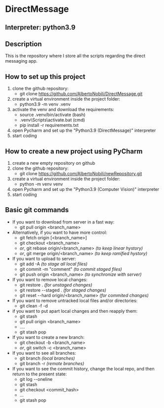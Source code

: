 ﻿# DirectMessage

## Interpreter: python3.9

## Description 
This is the repository where I store all the scripts regarding the direct messaging app.

## How to set up this project
1. clone the github repository:
   - git clone https://github.com/AlbertoNobili/DirectMessage.git
2. create a virtual environment inside the project folder:
   - python3.9 -m venv .venv
3. activate the venv and download the requirements:
   - source .venv/bin/activate (bash)
   - .venv\Scripts\activate.bat (cmd)
   - pip install -r requirements.txt
4. open Pycharm and set up the "Python3.9 (DirectMessage)" interpreter
5. start coding

## How to create a new project using PyCharm
1. create a new empty repository on github
2. clone the github repository:
   - git clone https://github.com/AlbertoNobili/newRepository.git
3. create a virtual environment inside the project folder:
   - python -m venv venv
4. open Pycharm and set up the "Python3.9 (Computer Vision)" interpreter
5. start coding

## Basic git commands
- If you want to download from server in a fast way:
   - git pull origin <branch_name>
- Alternatively, if you want to have more control:
   - git fetch origin [<branch_name>]
   - git checkout <branch_name>
   - _or_, git rebase origin/<branch_name> _(to keep linear hystory)_
   - _or_, git merge origin/<branch_name> _(to keep ramified hystory)_
- If you want to upload to server:
   - git add -A _(to stage all local files)_
   - git commit -m "comment" _(to commit staged files)_
   - git push origin <branch_name> _(to synchronize with server)_
- If you want to remove local changes:
   - git restore . _(for unstaged changes)_
   - git restore --staged . _(for staged changes)_
   - git reset --hard origin/<branch_name> _(for commited changes)_
- If you want to remove untracked local files and/or directories:
   - git clean -f -d
- if you want to put apart local changes and then reapply them:
   - git stash
   - git pull origin <branch_name>
   - ....
   - git stash pop
- If you want to create a new branch:
   - git checkout -b <branch_name>
   - _or_, git switch -c <branch_name>
- If you want to see all branches:
   - git branch _(local branches)_
   - git branch -r _(remote branches)_
- If you want to see the commit history, change the local repo, and then return to the present state:
   - git log --oneline
   - git stash
   - git checkout <commit_hash>
   - ...
   - git stash pop
